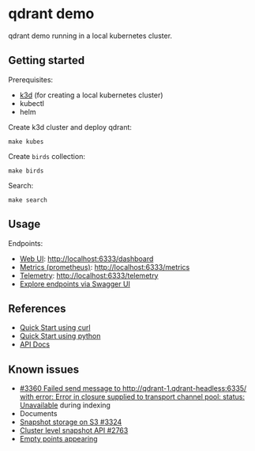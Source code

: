 # qdrant demo

qdrant demo running in a local kubernetes cluster.

## Getting started

Prerequisites:

- [k3d](https://k3d.io/) (for creating a local kubernetes cluster)
- kubectl
- helm

Create k3d cluster and deploy qdrant:

```
make kubes
```

Create `birds` collection:

```
make birds
```

Search:

```
make search
```

## Usage

Endpoints:

- [Web UI](https://qdrant.tech/documentation/interfaces/#qdrant-web-ui): [http://localhost:6333/dashboard](http://localhost:6333/dashboard)
- [Metrics (prometheus)](https://qdrant.tech/documentation/guides/monitoring/): [http://localhost:6333/metrics](http://localhost:6333/metrics)
- [Telemetry](https://qdrant.tech/documentation/guides/telemetry/): [http://localhost:6333/telemetry](http://localhost:6333/telemetry)
- [Explore endpoints via Swagger UI](https://ui.qdrant.tech/)

## References

- [Quick Start using curl](https://github.com/qdrant/qdrant/blob/master/QUICK_START.md)
- [Quick Start using python](https://qdrant.tech/documentation/quick-start/)
- [API Docs](https://qdrant.github.io/qdrant/redoc/index.html)

## Known issues

- [#3360 Failed send message to http://qdrant-1.qdrant-headless:6335/ with error: Error in closure supplied to transport channel pool: status: Unavailable](https://github.com/qdrant/qdrant/issues/3360) during indexing
- Documents
- [Snapshot storage on S3 #3324](https://github.com/qdrant/qdrant/issues/3324)
- [Cluster level snapshot API #2763](https://github.com/qdrant/qdrant/issues/2763)
- [Empty points appearing](https://github.com/qdrant/qdrant/issues/3294)

